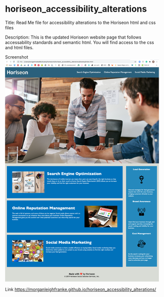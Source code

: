 # horiseon_accessibility_alterations

Title: Read Me file for accessibility alterations to the Horiseon html and css files

Description: This is the updated Horiseon website page that follows accessability standards and semantic html. You will find access to the css and html files.

Screenshot
![Alt text](assets/images/horiseon_accessability__alterations_screenshot.png?raw=true "horizon website screenshot")

Link
https://morganleighfranke.github.io/horiseon_accessibility_alterations/
